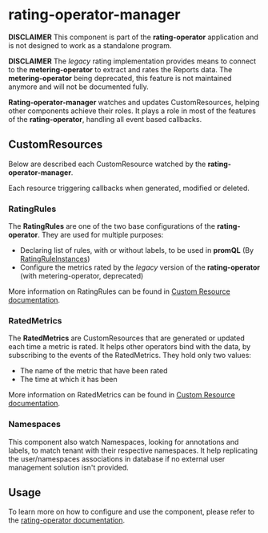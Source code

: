 # **rating-operator-manager**

**DISCLAIMER** This component is part of the **rating-operator** application and is not designed to work as a standalone program.

**DISCLAIMER** The *legacy* rating implementation provides means to connect to the **metering-operator** to extract and rates the Reports data.
The **metering-operator** being deprecated, this feature is not maintained anymore and will not be documented fully.

**Rating-operator-manager** watches and updates CustomResources, helping other components achieve their roles.
It plays a role in most of the features of the **rating-operator**, handling all event based callbacks.

## CustomResources

Below are described each CustomResource watched by the **rating-operator-manager**.

Each resource triggering callbacks when generated, modified or deleted.

### RatingRules

The **RatingRules** are one of the two base configurations of the **rating-operator**.
They are used for multiple purposes:

- Declaring list of rules, with or without labels, to be used in **promQL** (By [RatingRuleInstances](https://github.com/alterway/rating-operator/blob/master/documentation/CRD.md))
- Configure the metrics rated by the *legacy* version of the **rating-operator** (with metering-operator, deprecated)

More information on RatingRules can be found in [Custom Resource documentation](https://github.com/alterway/rating-operator/blob/master/documentation/CRD.md).

### RatedMetrics

The **RatedMetrics** are CustomResources that are generated or updated each time a metric is rated.
It helps other operators bind with the data, by subscribing to the events of the RatedMetrics.
They hold only two values:

- The name of the metric that have been rated
- The time at which it has been

More information on RatedMetrics can be found in [Custom Resource documentation](https://github.com/alterway/rating-operator/blob/master/documentation/CRD.md).

### Namespaces

This component also watch Namespaces, looking for annotations and labels, to match tenant with their respective namespaces.
It help replicating the user/namespaces associations in database if no external user management solution isn't provided.

## Usage

To learn more on how to configure and use the component, please refer to the [rating-operator documentation](https://github.com/alterway/rating-operator/blob/master/README.md).
